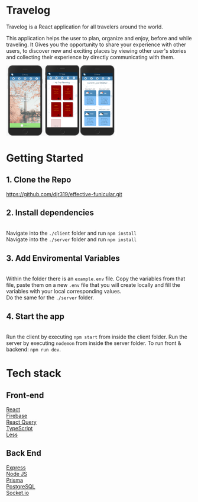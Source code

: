 # Travelog

Travelog is a React application  for all travelers around the world. 

This application helps the user to plan, organize and enjoy, before and while traveling. It Gives you the opportunity to share your experience with other users, to discover new and exciting places by viewing other user's stories and collecting their experience by  directly communicating with them.

<img src="screenshots/travelog1.png" alt="home" width="300"/>

# Getting Started

## 1. Clone the Repo

https://github.com/djr319/effective-funicular.git

## 2. Install dependencies
\
 Navigate into the `./client` folder and run `npm install`
\
 Navigate into the `./server` folder and run `npm install`
 
 ## 3. Add Enviromental Variables
\
 Within the folder there is an `example.env` file. Copy the variables from that file, paste them on a new `.env` file that you will create locally and fill the variables with your local corresponding values.
\
 Do the same for the `./server` folder.

## 4. Start the app
\
 Run the client by executing `npm start` from inside the client folder.
Run the server by executing `nodemon` from inside the server folder.
To run front & backend: `npm run dev`.

# Tech stack

## Front-end

<a href="https://reactjs.org/">React</a>
\
<a href="https://firebase.google.com/">Firebase</a>
\
<a href="https://react-query.tanstack.com/">React Query</a>
\
<a href="https://react-query.tanstack.com/">TypeScript</a>
\
<a href="https://lesscss.org/">Less</a>

## Back End

<a href="https://expressjs.com/">Express</a>
\
<a href="https://nodejs.org/">Node JS</a>
\
<a href="https://www.prisma.io/">Prisma</a>
\
<a href="https://www.postgresql.org/">PostgreSQL</a>
\
<a href="https://www.postgresql.org/">Socket.io</a>
